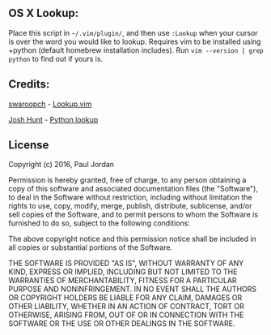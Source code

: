 ## OS X Lookup:
Place this script in `~/.vim/plugin/`, and then use `:Lookup` when your cursor
is over the word you would like to lookup.  Requires vim to be installed using
+python (default homebrew installation includes).  Run `vim --version | grep
python` to find out if yours is.

## Credits:
[swaroopch](https://github.com/swaroopch) - 
[Lookup.vim](https://github.com/vim-scripts/lookup.vim)

[Josh Hunt](http://apple.stackexchange.com/users/903/josh-hunt) - 
[Python lookup](http://apple.stackexchange.com/questions/90040/look-up-a-word-in-dictionary-app-in-terminalk)

## License
Copyright (c) 2016, Paul Jordan

Permission is hereby granted, free of charge, to any person obtaining a copy of
this software and associated documentation files (the "Software"), to deal in
the Software without restriction, including without limitation the rights to
use, copy, modify, merge, publish, distribute, sublicense, and/or sell copies
of the Software, and to permit persons to whom the Software is furnished to do
so, subject to the following conditions:

The above copyright notice and this permission notice shall be included in all
copies or substantial portions of the Software.

THE SOFTWARE IS PROVIDED "AS IS", WITHOUT WARRANTY OF ANY KIND, EXPRESS OR
IMPLIED, INCLUDING BUT NOT LIMITED TO THE WARRANTIES OF MERCHANTABILITY,
FITNESS FOR A PARTICULAR PURPOSE AND NONINFRINGEMENT. IN NO EVENT SHALL THE
AUTHORS OR COPYRIGHT HOLDERS BE LIABLE FOR ANY CLAIM, DAMAGES OR OTHER
LIABILITY, WHETHER IN AN ACTION OF CONTRACT, TORT OR OTHERWISE, ARISING FROM,
OUT OF OR IN CONNECTION WITH THE SOFTWARE OR THE USE OR OTHER DEALINGS IN THE
SOFTWARE.
